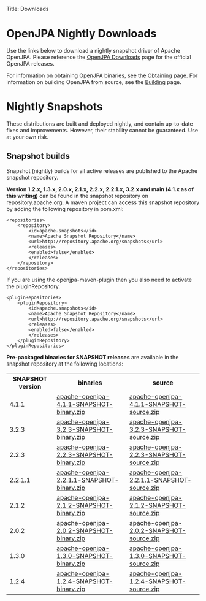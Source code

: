 Title: Downloads


<a name="Downloads Nightly"></a>


<a name="Downloads-OpenJPANightly"></a>

# OpenJPA Nightly Downloads

Use the links below to download a nightly snapshot driver of Apache OpenJPA. Please
reference the [OpenJPA Downloads](downloads.html) page for the official OpenJPA releases.

For information on obtaining OpenJPA binaries, see the [Obtaining](obtaining.html)
 page. For information on building OpenJPA from source, see the [Building](building.html)
 page.

<a name="Downloads-NightlySnapshots"></a>

# Nightly Snapshots

These distributions are built and deployed nightly, and contain up-to-date
fixes and improvements. However, their stability cannot be guaranteed. Use
at your own risk.

## Snapshot builds
Snapshot (nightly) builds for all active releases are published to the Apache snapshot repository.

**Version 1.2.x, 1.3.x, 2.0.x, 2.1.x, 2.2.x, 2.2.1.x, 3.2.x and main (4.1.x as of this writing)**
can be found in the snapshot repository on repository.apache.org. A maven
project can access this snapshot repository by adding the following
repository in pom.xml:

    <repositories>
        <repository>
            <id>apache.snapshots</id>
            <name>Apache Snapshot Repository</name>
            <url>http://repository.apache.org/snapshots</url>
            <releases>
            <enabled>false</enabled>
            </releases>
        </repository>
    </repositories>

If you are using the openjpa-maven-plugin then you also need to activate the pluginRepository.

    <pluginRepositories>
        <pluginRepository>
            <id>apache.snapshots</id>
            <name>Apache Snapshot Repository</name>
            <url>http://repository.apache.org/snapshots</url>
            <releases>
            <enabled>false</enabled>
            </releases>
        </pluginRepository>
    </pluginRepositories>


**Pre-packaged binaries for SNAPSHOT releases** are available in the
snapshot repository at the following locations:

<table>
<tr><th> SNAPSHOT version </th><th> binaries </th><th> source </th></tr>
<tr><td class="border"> 4.1.1 </td>
    <td class="border"> <a href="https://repository.apache.org/snapshots/org/apache/openjpa/apache-openjpa/4.1.1-SNAPSHOT/">apache-openjpa-4.1.1-SNAPSHOT-binary.zip</a>
    <td class="border"> <a href="https://repository.apache.org/snapshots/org/apache/openjpa/apache-openjpa/4.1.1-SNAPSHOT/">apache-openjpa-4.1.1-SNAPSHOT-source.zip</a>
</tr>
<tr><td class="border"> 3.2.3 </td>
    <td class="border"> <a href="https://repository.apache.org/snapshots/org/apache/openjpa/apache-openjpa/3.2.3-SNAPSHOT/">apache-openjpa-3.2.3-SNAPSHOT-binary.zip</a>
    <td class="border"> <a href="https://repository.apache.org/snapshots/org/apache/openjpa/apache-openjpa/3.2.3-SNAPSHOT/">apache-openjpa-3.2.3-SNAPSHOT-source.zip</a>
</tr>
<tr><td class="border"> 2.2.3 </td>
    <td class="border"> <a href="https://repository.apache.org/snapshots/org/apache/openjpa/apache-openjpa/2.2.3-SNAPSHOT/">apache-openjpa-2.2.3-SNAPSHOT-binary.zip</a>
    <td class="border"> <a href="https://repository.apache.org/snapshots/org/apache/openjpa/apache-openjpa/2.2.3-SNAPSHOT/">apache-openjpa-2.2.3-SNAPSHOT-source.zip</a>
</tr>
<tr><td class="border"> 2.2.1.1 </td>
    <td class="border"> <a href="https://repository.apache.org/snapshots/org/apache/openjpa/apache-openjpa/2.2.1.1-SNAPSHOT/">apache-openjpa-2.2.1.1-SNAPSHOT-binary.zip</a>
    <td class="border"> <a href="https://repository.apache.org/snapshots/org/apache/openjpa/apache-openjpa/2.2.1.1-SNAPSHOT/">apache-openjpa-2.2.1.1-SNAPSHOT-source.zip</a>
</tr>
<tr><td class="border"> 2.1.2 </td>
    <td class="border"> <a href="https://repository.apache.org/snapshots/org/apache/openjpa/apache-openjpa/2.1.2-SNAPSHOT/">apache-openjpa-2.1.2-SNAPSHOT-binary.zip</a>
    <td class="border"> <a href="https://repository.apache.org/snapshots/org/apache/openjpa/apache-openjpa/2.1.2-SNAPSHOT/">apache-openjpa-2.1.2-SNAPSHOT-source.zip</a>
</tr>
<tr><td class="border"> 2.0.2 </td>
    <td class="border"> <a href="https://repository.apache.org/snapshots/org/apache/openjpa/apache-openjpa/2.0.2-SNAPSHOT/">apache-openjpa-2.0.2-SNAPSHOT-binary.zip</a>
    <td class="border"> <a href="https://repository.apache.org/snapshots/org/apache/openjpa/apache-openjpa/2.0.2-SNAPSHOT/">apache-openjpa-2.0.2-SNAPSHOT-source.zip</a>
</tr>
<tr><td class="border"> 1.3.0 </td>
    <td class="border"> <a href="https://repository.apache.org/snapshots/org/apache/openjpa/apache-openjpa/1.3.0-SNAPSHOT/">apache-openjpa-1.3.0-SNAPSHOT-binary.zip</a>
    <td class="border"> <a href="https://repository.apache.org/snapshots/org/apache/openjpa/apache-openjpa/1.3.0-SNAPSHOT/">apache-openjpa-1.3.0-SNAPSHOT-source.zip</a>
</tr>
<tr><td class="border"> 1.2.4 </td>
    <td class="border"> <a href="https://repository.apache.org/snapshots/org/apache/openjpa/apache-openjpa/1.2.4-SNAPSHOT/">apache-openjpa-1.2.4-SNAPSHOT-binary.zip</a>
    <td class="border"> <a href="https://repository.apache.org/snapshots/org/apache/openjpa/apache-openjpa/1.2.4-SNAPSHOT/">apache-openjpa-1.2.4-SNAPSHOT-source.zip</a>
</tr>
</table>


